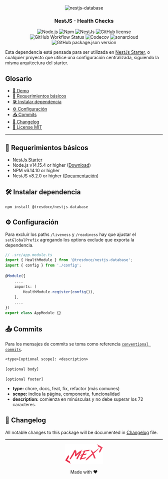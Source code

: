 <div align="center">
    <img alt="nestjs-database" width="250" height="auto" src="https://camo.githubusercontent.com/c704e8013883cc3a04c7657e656fe30be5b188145d759a6aaff441658c5ffae0/68747470733a2f2f6e6573746a732e636f6d2f696d672f6c6f676f5f746578742e737667" />
    <h3>NestJS - Health Checks</h3>
</div>

<p align="center">
    <img src="https://img.shields.io/static/v1.svg?style=flat&label=Node&message=v14.15.4&labelColor=339933&color=757575&logoColor=FFFFFF&logo=Node.js" alt="Node.js"/>
    <img src="https://img.shields.io/static/v1.svg?style=flat&label=Npm&message=v6.14.10&labelColor=CB3837&logoColor=FFFFFF&color=757575&logo=npm" alt="Npm"/>
    <img src="https://img.shields.io/static/v1.svg?style=flat&label=NestJs&message=v8.2.0&labelColor=E0234E&logoColor=FFFFFF&color=757575&logo=Nestjs" alt="NestJs"/>
    <img alt="GitHub license" src="https://img.shields.io/github/license/tresdoce/nestjs-database?style=flat"><br/>
    <img alt="GitHub Workflow Status" src="https://github.com/tresdoce/nestjs-database/actions/workflows/master.yml/badge.svg?branch=master">
    <img alt="Codecov" src="https://img.shields.io/codecov/c/github/tresdoce/nestjs-database?logoColor=FFFFFF&logo=Codecov&labelColor=#F01F7A">
    <img src="https://sonarcloud.io/api/project_badges/measure?project=tresdoce_nestjs-database&metric=alert_status" alt="sonarcloud">
    <img alt="GitHub package.json version" src="https://img.shields.io/github/package-json/v/tresdoce/nestjs-database">
    <br/>
</p>

Esta dependencia está pensada para ser utilizada en [NestJs Starter](https://github.com/rudemex/nestjs-starter), o 
cualquier proyecto que utilice una configuración centralizada, siguiendo la misma arquitectura del starter.

## Glosario

- [🥳 Demo](https://rudemex-nestjs-starter.herokuapp.com/docs)
- [📝 Requerimientos básicos](#basic-requirements)
- [🛠️ Instalar dependencia](#install-dependencie)
- [⚙️ Configuración](#configurations)
- [📤 Commits](#commits)
- [📄 Changelog](./CHANGELOG.md)
- [📜 License MIT](license.md)

---

<a name="basic-requirements"></a>

## 📝 Requerimientos básicos

- [NestJs Starter](https://github.com/rudemex/nestjs-starter)
- Node.js v14.15.4 or higher ([Download](https://nodejs.org/es/download/))
- NPM v6.14.10 or higher
- NestJS v8.2.0 or higher ([Documentación](https://nestjs.com/))

<a name="install-dependencie"></a>

## 🛠️ Instalar dependencia

```
npm install @tresdoce/nestjs-database
```

<a name="configurations"></a>

## ⚙️ Configuración

Para excluir los paths `/liveness` y `/readiness` hay que ajustar el `setGlobalPrefix` agregando los options exclude que exporta la dependencia.

```typescript
// .src/app.module.ts
import { HealthModule } from '@tresdoce/nestjs-database';
import { config } from './config';

@Module({
    ...,
    imports: [
        HealthModule.register(config()),
    ],
    ...,
})
export class AppModule {}
```

<a name="commits"></a>

## 📤 Commits

Para los mensajes de commits se toma como
referencia [`conventional commits`](https://www.conventionalcommits.org/en/v1.0.0-beta.4/#summary).

```
<type>[optional scope]: <description>

[optional body]

[optional footer]
```

- **type:** chore, docs, feat, fix, refactor (más comunes)
- **scope:** indica la página, componente, funcionalidad
- **description:** comienza en minúsculas y no debe superar los 72 caracteres.

## 📄 Changelog

All notable changes to this package will be documented in [Changelog](./CHANGELOG.md) file.

---

<div align="center">
    <a href="mailto:mdelgado@tresdoce.com.ar" target="_blank" alt="Send an email">
        <img src="./.readme-static/logo-mex-red.svg" width="120" alt="Mex" />
    </a><br/>
    <p>Made with ❤</p>
</div>

